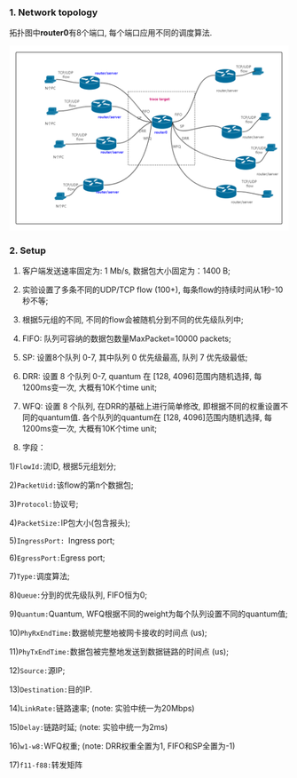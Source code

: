 
### 1. Network topology

拓扑图中**router0**有8个端口, 每个端口应用不同的调度算法.

<img src="img/topo.png" alt="Network topology" title="Network topology" style="zoom:100%;"/>

### 2. Setup

1. 客户端发送速率固定为: 1 Mb/s, 数据包大小固定为：1400 B;

2. 实验设置了多条不同的UDP/TCP flow (100+), 每条flow的持续时间从1秒-10秒不等;

3. 根据5元组的不同, 不同的flow会被随机分到不同的优先级队列中;

4. FIFO: 队列可容纳的数据包数量MaxPacket=10000 packets;

5. SP: 设置8个队列 0-7, 其中队列 0 优先级最高, 队列 7 优先级最低;

6. DRR: 设置 8 个队列 0-7, quantum 在 [128, 4096]范围内随机选择, 每1200ms变一次, 大概有10K个time unit;

7. WFQ: 设置 8 个队列, 在DRR的基础上进行简单修改, 即根据不同的权重设置不同的quantum值. 各个队列的quantum在 [128, 4096]范围内随机选择, 每1200ms变一次, 大概有10K个time unit;

8. 字段：


1)`FlowId:`流ID, 根据5元组划分;

2)`PacketUid:`该flow的第n个数据包;

3)`Protocol:`协议号;

4)`PacketSize:`IP包大小(包含报头);

5)`IngressPort: `Ingress port;

6)`EgressPort:`Egress port;

7)`Type:`调度算法;

8)`Queue:`分到的优先级队列, FIFO恒为0;

9)`Quantum:`Quantum, WFQ根据不同的weight为每个队列设置不同的quantum值;

10)`PhyRxEndTime:`数据帧完整地被网卡接收的时间点 (us);

11)`PhyTxEndTime:`数据包被完整地发送到数据链路的时间点 (us);

12)`Source:`源IP;

13)`Destination:`目的IP.

14)`LinkRate:`链路速率; (note: 实验中统一为20Mbps)

15)`Delay:`链路时延; (note: 实验中统一为2ms)

16)`w1-w8:`WFQ权重; (note: DRR权重全置为1, FIFO和SP全置为-1)

17)`f11-f88:`转发矩阵


